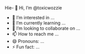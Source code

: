 Hie- 👋 Hi, I’m @toxicwozzie
- 👀 I’m interested in ...
- 🌱 I’m currently learning ...
- 💞️ I’m looking to collaborate on ...
- 📫 How to reach me ...
- 😄 Pronouns: ...
- ⚡ Fun fact: ...

<!---
toxicwozzie/toxicwozzie is a ✨ special ✨ repository because its `README.md` (this file) appears on your GitHub profile.
You can click the Preview link to take a look at your changes.
Simbarashe Mikuta created me 
